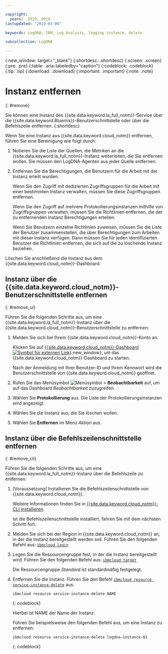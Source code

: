 ```yaml
---

copyright:
  years:  2018, 2019
lastupdated: "2019-03-06"

keywords: LogDNA, IBM, Log Analysis, logging instance, delete

subcollection: LogDNA

---
```


{:new_window: target="_blank"}
{:shortdesc: .shortdesc}
{:screen: .screen}
{:pre: .pre}
{:table: .aria-labeledby="caption"}
{:codeblock: .codeblock}
{:tip: .tip}
{:download: .download}
{:important: .important}
{:note: .note}

# Instanz entfernen
{: #remove}

Sie können eine Instanz des {{site.data.keyword.la_full_notm}}-Service über die {{site.data.keyword.Bluemix}}-Benutzerschnittstelle oder über die Befehlszeile entfernen.
{:shortdesc}

Wenn Sie eine Instanz aus {{site.data.keyword.cloud_notm}} entfernen, führen Sie eine Bereinigung wie folgt durch:

1. Notieren Sie die Liste der Quellen, die Metriken an die {{site.data.keyword.la_full_notm}}-Instanz weiterleiten, die Sie entfernen wollen. Sie müssen den LogDNA-Agenten aus jeder Quelle entfernen.
2. Entfernen Sie die Berechtigungen, die Benutzern für die Arbeit mit der Instanz erteilt wurden. 

    Wenn Sie den Zugriff mit dedizierten Zugriffsgruppen für die Arbeit mit einer bestimmten Instanz verwalten, müssen Sie diese Zugriffsgruppen entfernen.

    Wenn Sie den Zugriff auf mehrere Protokollierungsinstanzen mithilfe von Zugriffsgruppen verwalten, müssen Sie die Richtlinien entfernen, die der zu entfernenden Instanz Berechtigungen erteilen.
    
    Wenn Sie Benutzern einzelne Richtlinien zuweisen, müssen Sie die Liste der Benutzer zusammenstellen, die über Berechtigungen zum Arbeiten mit dieser Instanz verfügen. Dann müssen Sie für jeden identifizierten Benutzer die Richtlinien entfernen, die sich auf die zu löschende Instanz beziehen.


Löschen Sie anschließend die Instanz aus dem {{site.data.keyword.cloud_notm}}-Dashboard.


## Instanz über die {{site.data.keyword.cloud_notm}}-Benutzerschnittstelle entfernen
{: #remove_ui}

Führen Sie die folgenden Schritte aus, um eine {{site.data.keyword.la_full_notm}}-Instanz über die {{site.data.keyword.cloud_notm}}-Benutzerschnittstelle zu entfernen:

1. Melden Sie sich bei Ihrem {{site.data.keyword.cloud_notm}}-Konto an.

    Klicken Sie auf [{{site.data.keyword.cloud_notm}}-Dashboard ![Symbol für externen Link](../../icons/launch-glyph.svg "Symbol für externen Link")](https://cloud.ibm.com/login){:new_window}, um das {{site.data.keyword.cloud_notm}}-Dashboard zu starten.

	Nach der Anmeldung mit Ihrer Benutzer-ID und Ihrem Kennwort wird die Benutzerschnittstelle von {{site.data.keyword.cloud_notm}} geöffnet.

2. Rufen Sie das Menüsymbol ![Menüsymbol](../../icons/icon_hamburger.svg) &gt; **Beobachtbarkeit** auf, um auf das Dashboard *Beobachtbarkeit* zuzugreifen.

3. Wählen Sie **Protokollierung** aus. Die Liste der Protokollierungsinstanzen wird angezeigt.

4. Wählen Sie die Instanz aus, die Sie löschen wollen.

5. Wählen Sie **Entfernen** im Menü *Aktion* aus.


## Instanz über die Befehlszeilenschnittstelle entfernen
{: #remove_cli}

Führen Sie die folgenden Schritte aus, um eine {{site.data.keyword.la_full_notm}}-Instanz über die Befehlszeile zu entfernen:

1. [Voraussetzung] Installieren Sie die Befehlszeilenschnittstelle von {{site.data.keyword.cloud_notm}}.

   Weitere Informationen finden Sie in [{{site.data.keyword.cloud_notm}}-CLI installieren](/docs/cli?topic=cloud-cli-ibmcloud-cli#ibmcloud-cli).

   Ist die Befehlszeilenschnittstelle installiert, fahren Sie mit dem nächsten Schritt fort.

2. Melden Sie sich bei der Region in {{site.data.keyword.cloud_notm}} an, in der die Instanz bereitgestellt werden soll. Führen Sie den folgenden Befehl aus: [`ibmcloud login`](/docs/cli/reference/ibmcloud?topic=cloud-cli-ibmcloud_cli#ibmcloud_login)

3. Legen Sie die Ressourcengruppe fest, in der die Instanz bereitgestellt wird. Führen Sie den folgenden Befehl aus: [`ibmcloud target`](/docs/cli/reference/ibmcloud?topic=cloud-cli-ibmcloud_cli#ibmcloud_target)

    Die Ressourcengruppe *Standard* ist standardmäßig festgelegt.

4. Entfernen Sie die Instanz. Führen Sie den Befehl [`ibmcloud resource service-instance-delete`](/docs/cli/reference/ibmcloud?topic=cloud-cli-ibmcloud_commands_resource#ibmcloud_resource_service_instance_delete) aus:

    ```
    ibmcloud resource service-instance-delete NAME 
    ```
    {: codeblock}

    Hierbei ist NAME der Name der Instanz.

    Führen Sie beispielsweise den folgenden Befehl aus, um eine Instanz zu entfernen:

    ```
    ibmcloud resource service-instance-delete logdna-instance-01
    ```
    {: codeblock}



